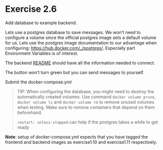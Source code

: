 # Exercise 2.6 

Add database to example backend. <br>

Lets use a postgres database to save messages. We won’t need to configure a volume since the official postgres image sets a default volume for us. Lets use the postgres image documentation to our advantage when configuring: https://hub.docker.com/_/postgres/. Especially part Environment Variables is of interest. <br>

The backend [README](https://github.com/docker-hy/backend-example-docker) should have all the information needed to connect. <br>

The button won’t turn green but you can send messages to yourself. <br>

Submit the docker-compose.yml <br>

> TIP: When configuring the database, you might need to destroy the automatically created volumes. Use command `docker volume prune`, `docker volume ls` and `docker volume rm` to remove unused volumes when testing. Make sure to remove containers that depend on them beforehand.

> `restart: unless-stopped` can help if the postgres takes a while to get ready

**Note**: setup of docker-compose.yml expects that you have tagged the frontend and backend images as exercise1.10 and exercise1.11 respectively.